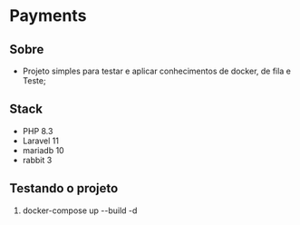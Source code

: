 # Payments

## Sobre

- Projeto simples para testar e aplicar conhecimentos de docker, de fila e Teste;

## Stack

- PHP 8.3
- Laravel 11
- mariadb 10
- rabbit 3

## Testando o projeto

1. docker-compose up --build -d
